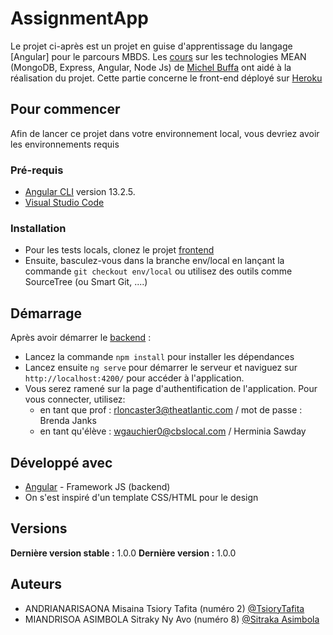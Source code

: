 # AssignmentApp

Le projet ci-après est un projet en guise d'apprentissage du langage [Angular] pour le parcours MBDS.
Les [cours](http://miageprojet2.unice.fr/Intranet_de_Michel_Buffa/MBDS_Madagascar_2021-2022_Angular_-_NodeJS_-_MongoDB_-_Cloud) sur les technologies MEAN (MongoDB, Express, Angular, Node Js) de [Michel Buffa](https://www.linkedin.com/in/michelbuffa/) ont aidé à la réalisation du projet. 
Cette partie concerne le front-end déployé sur [Heroku](https://mbds-madagascar-2022-api.herokuapp.com/)

## Pour commencer

Afin de lancer ce projet dans votre environnement local, vous devriez avoir les environnements requis

### Pré-requis

- [Angular CLI](https://github.com/angular/angular-cli) version 13.2.5.
- [Visual Studio Code](https://code.visualstudio.com/download)

### Installation

 - Pour les tests locals, clonez le projet [frontend](https://gitlab.com/m10221/frontend) 
 - Ensuite, basculez-vous dans la branche env/local en lançant la commande  ``git checkout env/local`` ou utilisez des  outils comme SourceTree (ou Smart Git, ....)

 
## Démarrage

Après avoir démarrer le [backend](https://github.com/TsioryAndrianarisaona/mbds-mean-fronted) : 
 - Lancez la commande  ``npm install`` pour installer les dépendances
 - Lancez ensuite ``ng serve`` pour démarrer le serveur et naviguez sur `http://localhost:4200/` pour accéder à l'application.  
 - Vous serez ramené sur la page d'authentification de l'application. Pour vous connecter, utilisez: 
    - en tant que prof : rloncaster3@theatlantic.com / mot de passe : Brenda Janks
    - en tant qu'élève : wgauchier0@cbslocal.com / Herminia Sawday


## Développé avec
* [Angular](https://angular.io/) - Framework JS (backend)
* On s'est inspiré d'un template CSS/HTML pour le design


## Versions
**Dernière version stable :** 1.0.0
**Dernière version :** 1.0.0

## Auteurs

- ANDRIANARISAONA Misaina Tsiory Tafita (numéro 2) [@TsioryTafita](https://gitlab.com/TsioryTafita)
- MIANDRISOA ASIMBOLA Sitraky Ny Avo (numéro 8) [@Sitraka Asimbola](https://gitlab.com/asimbola.sitraka)
